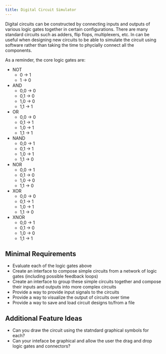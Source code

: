 ```yaml
---
title: Digital Circuit Simulator
---
```

Digital circuits can be constructed by connecting inputs and outputs of various 
logic gates together in certain configurations.  There are many standard circuits
such as adders, flip flops, multiplexers, etc.  In can be useful when designing
new circuits to be able to simulate the circuit using software rather than 
taking the time to phycially connect all the components.

As a reminder, the core logic gates are:
* NOT 
  * 0 → 1
  * 1 → 0 
* AND
  * 0,0 → 0
  * 0,1 → 0
  * 1,0 → 0
  * 1,1 → 1
* OR
  * 0,0 → 0
  * 0,1 → 1
  * 1,0 → 1
  * 1,1 → 1
* NAND
  * 0,0 → 1
  * 0,1 → 1
  * 1,0 → 1
  * 1,1 → 0
* NOR
  * 0,0 → 1
  * 0,1 → 0
  * 1,0 → 0
  * 1,1 → 0
* XOR
  * 0,0 → 0
  * 0,1 → 1
  * 1,0 → 1
  * 1,1 → 0
* XNOR
  * 0,0 → 1
  * 0,1 → 0
  * 1,0 → 0
  * 1,1 → 1

## Minimal Requirements
* Evaluate each of the logic gates above
* Create an interface to compose simple circuits from a network 
  of logic gates (including possible feedback loops)
* Create an interface to group these simple circuits together and compose
  their inputs and outputs into more complex circuits
* Provide a way to provide input signals to the circuits
* Provide a way to visualize the output of circuits over time
* Provide a way to save and load circuit designs to/from a file

## Additional Feature Ideas
* Can you draw the circuit using the statndard graphical symbols for each?
* Can your inteface be graphical and allow the user the drag and drop logic
  gates and connectors?

